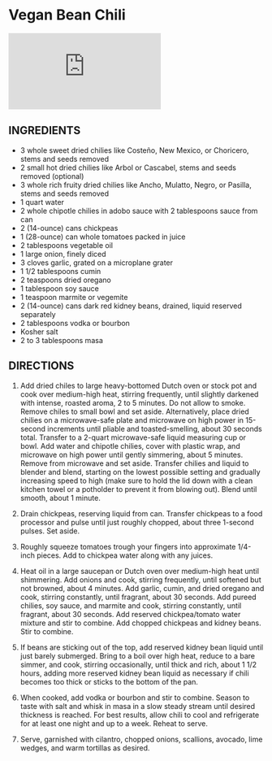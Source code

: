 # Vegan Bean Chili

![Original Recipe](http://www.seriouseats.com/recipes/2012/01/best-vegetarian-bean-chile-recipe.html)

## INGREDIENTS

- 3 whole sweet dried chilies like Costeño, New Mexico, or Choricero, stems and seeds removed
- 2 small hot dried chilies like Arbol or Cascabel, stems and seeds removed (optional)
- 3 whole rich fruity dried chilies like Ancho, Mulatto, Negro, or Pasilla, stems and seeds removed
- 1 quart water
- 2 whole chipotle chilies in adobo sauce with 2 tablespoons sauce from can
- 2 (14-ounce) cans chickpeas
- 1 (28-ounce) can whole tomatoes packed in juice
- 2 tablespoons vegetable oil
- 1 large onion, finely diced
- 3 cloves garlic, grated on a microplane grater
- 1 1/2 tablespoons cumin
- 2 teaspoons dried oregano
- 1 tablespoon soy sauce
- 1 teaspoon marmite or vegemite
- 2 (14-ounce) cans dark red kidney beans, drained, liquid reserved separately
- 2 tablespoons vodka or bourbon
- Kosher salt
- 2 to 3 tablespoons masa

## DIRECTIONS

1. Add dried chiles to large heavy-bottomed Dutch oven or stock pot and cook over medium-high heat, stirring frequently, until slightly darkened with intense, roasted aroma, 2 to 5 minutes. Do not allow to smoke. Remove chiles to small bowl and set aside. Alternatively, place dried chilies on a microwave-safe plate and microwave on high power in 15-second increments until pliable and toasted-smelling, about 30 seconds total. Transfer to a 2-quart microwave-safe liquid measuring cup or bowl. Add water and chipotle chilies, cover with plastic wrap, and microwave on high power until gently simmering, about 5 minutes. Remove from microwave and set aside. Transfer chilies and liquid to blender and blend, starting on the lowest possible setting and gradually increasing speed to high (make sure to hold the lid down with a clean kitchen towel or a potholder to prevent it from blowing out). Blend until smooth, about 1 minute.
2. Drain chickpeas, reserving liquid from can. Transfer chickpeas to a food processor and pulse until just roughly chopped, about three 1-second pulses. Set aside.

3. Roughly squeeze tomatoes trough your fingers into approximate 1/4-inch pieces. Add to chickpea water along with any juices.

4. Heat oil in a large saucepan or Dutch oven over medium-high heat until shimmering. Add onions and cook, stirring frequently, until softened but not browned, about 4 minutes. Add garlic, cumin, and dried oregano and cook, stirring constantly, until fragrant, about 30 seconds. Add pureed chilies, soy sauce, and marmite and cook, stirring constantly, until fragrant, about 30 seconds. Add reserved chickpea/tomato water mixture and stir to combine. Add chopped chickpeas and kidney beans. Stir to combine.

5. If beans are sticking out of the top, add reserved kidney bean liquid until just barely submerged. Bring to a boil over high heat, reduce to a bare simmer, and cook, stirring occasionally, until thick and rich, about 1 1/2 hours, adding more reserved kidney bean liquid as necessary if chili becomes too thick or sticks to the bottom of the pan.

6. When cooked, add vodka or bourbon and stir to combine. Season to taste with salt and whisk in masa in a slow steady stream until desired thickness is reached. For best results, allow chili to cool and refrigerate for at least one night and up to a week. Reheat to serve.

7. Serve, garnished with cilantro, chopped onions, scallions, avocado, lime wedges, and warm tortillas as desired.
